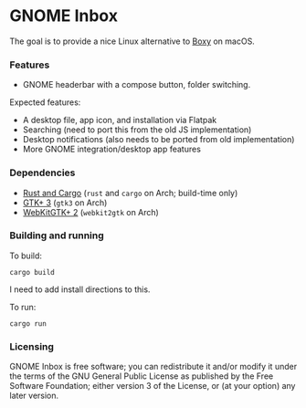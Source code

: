 GNOME Inbox
===========

The goal is to provide a nice Linux alternative to [Boxy](http://www.boxyapp.co/) on macOS.

### Features

 * GNOME headerbar with a compose button, folder switching.

Expected features:

 * A desktop file, app icon, and installation via Flatpak
 * Searching (need to port this from the old JS implementation)
 * Desktop notifications (also needs to be ported from old implementation)
 * More GNOME integration/desktop app features

### Dependencies

 * [Rust and Cargo](https://www.rust-lang.org) (`rust` and `cargo` on Arch; build-time only)
 * [GTK+ 3](https://www.gtk.org/) (`gtk3` on Arch)
 * [WebKitGTK+ 2](https://webkitgtk.org/) (`webkit2gtk` on Arch)

### Building and running

To build:

    cargo build

I need to add install directions to this.

To run:

    cargo run

### Licensing

GNOME Inbox is free software; you can redistribute it and/or modify it under the terms of the GNU General Public License as published by the Free Software Foundation; either version 3 of the License, or (at your option) any later version.
